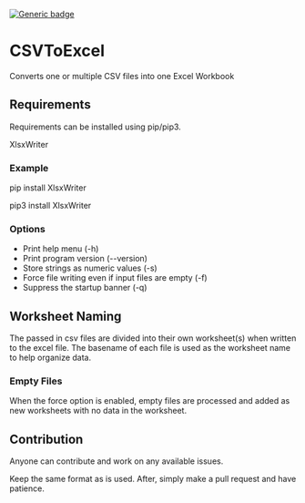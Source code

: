 [![Generic badge](https://img.shields.io/badge/development%20status-in%20development-red.svg "Development Status")](https://shields.io/)
    
# CSVToExcel

Converts one or multiple CSV files into one Excel Workbook

## Requirements

Requirements can be installed using pip/pip3.

XlsxWriter

### Example

pip install XlsxWriter

pip3 install XlsxWriter

### Options

* Print help menu (-h)
* Print program version (--version)
* Store strings as numeric values (-s)
* Force file writing even if input files are empty (-f)
* Suppress the startup banner (-q)

## Worksheet Naming

The passed in csv files are divided into their own worksheet(s) when written to the
excel file. The basename of each file is used as the worksheet name to help
organize data.

### Empty Files

When the force option is enabled, empty files are processed and added as new
worksheets with no data in the worksheet.

## Contribution

Anyone can contribute and work on any available issues.

Keep the same format as is used. After, simply make a pull request and have
patience.
